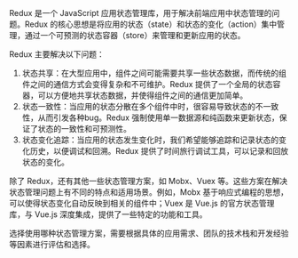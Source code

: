 Redux 是一个 JavaScript 应用状态管理库，用于解决前端应用中状态管理的问题。Redux 的核心思想是将应用的状态（state）和状态的变化（action）集中管理，通过一个可预测的状态容器（store）来管理和更新应用的状态。

Redux 主要解决以下问题：

1. 状态共享：在大型应用中，组件之间可能需要共享一些状态数据，而传统的组件之间的通信方式会变得复杂和不可维护。Redux 提供了一个全局的状态容器，可以方便地共享状态数据，并使得组件之间的通信更加简单。
2. 状态一致性：当应用的状态分散在多个组件中时，很容易导致状态的不一致性，从而引发各种bug。Redux 强制使用单一数据源和纯函数来更新状态，保证了状态的一致性和可预测性。
3. 状态变化追踪：当应用的状态发生变化时，我们希望能够追踪和记录状态的变化历史，以便调试和回溯。Redux 提供了时间旅行调试工具，可以记录和回放状态的变化。

除了 Redux，还有其他一些状态管理方案，如 Mobx、Vuex 等。这些方案在解决状态管理问题上有不同的特点和适用场景。例如，Mobx 基于响应式编程的思想，可以使得状态变化自动反映到相关的组件中；Vuex 是 Vue.js 的官方状态管理库，与 Vue.js 深度集成，提供了一些特定的功能和工具。

选择使用哪种状态管理方案，需要根据具体的应用需求、团队的技术栈和开发经验等因素进行评估和选择。